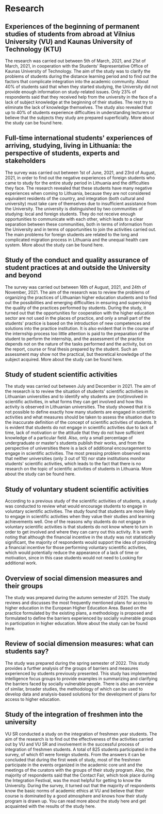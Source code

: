 # Research

## Experiences of the beginning of permanent studies of students from abroad at Vilnius University (VU) and Kaunas University of Technology (KTU)

The research was carried out between 5th of March, 2021, and 21st of
March, 2021, in cooperation with the Students\' Representative Office of
Kaunas University of Technology. The aim of the study was to clarify the
problems of students during the distance learning period and to find out
the factors that complicate integration into the academic community.
About 40% of students said that when they started studying, the
University did not provide enough information on study-related issues.
Only 23% of respondents said that they received help from the university
in the face of a lack of subject knowledge at the beginning of their
studies. The rest try to eliminate the lack of knowledge themselves. The
study also revealed that up to 40% of students experience difficulties
in understanding lecturers or believe that the subjects they study are
prepared superficially. More about the study can be found here.

## Full-time international students' experiences of arriving, studying, living in Lithuania: the perspective of students, experts and stakeholders

The survey was carried out between 1st of June, 2021, and 23rd of
August, 2021, in order to find out the negative experiences of foreign
students who came to study for the entire study period in Lithuania and
the difficulties they face. The research revealed that these students
have many negative experiences when coming to Lithuania, because they
are not considered equivalent residents of the country, and integration
(both cultural and university) must take care of themselves due to
insufficient assistance from the University. The university is
distinguished by two communities of studying: local and foreign
students. They do not receive enough opportunities to communicate with
each other, which leads to a clear separation between these communities,
both in terms of information from the University and in terms of
opportunities to join the activities carried out. The main problems for
foreign students are related to the long and complicated migration
process in Lithuania and the unequal health care system. More about the
study can be found here.

## Study of the conduct and quality assurance of student practices at and outside the University and beyond

The survey was carried out between 16th of August, 2021, and 24th of
November, 2021. The aim of the research was to review the problems of
organizing the practices of Lithuanian higher education students and to
find out the possibilities and emerging difficulties in ensuring and
supervising the quality of the practices performed by students. During
the study, it turned out that the opportunities for cooperation with the
higher education sector are not used in the places of practice, and only
a small part of the students\' practice is based on the introduction of
new competences and solutions into the practice institution. It is also
evident that in the course of the internship process too little
attention is paid to the preparation of the student to perform the
internship, and the assessment of the practice depends not on the nature
of the tasks performed and the activity, but on the report, course or
final thesis prepared by the student. Such an assessment may show not
the practical, but theoretical knowledge of the subject acquired. More
about the study can be found here.

## Study of student scientific activities

The study was carried out between July and December in 2021. The aim of
the research is to review the situation of students\' scientific
activities in Lithuanian universities and to identify why students are
(not)involved in scientific activities, in what forms they can get
involved and how this activity is observed in Lithuanian universities.
The study showed that it is not possible to define exactly how many
students are engaged in scientific activities and what measures should
be taken to assess the situation due to the inaccurate definition of the
concept of scientific activities of students. It is evident that
students do not engage in scientific activities due to lack of time,
lack of motivation or the attitude that they do not have sufficient
knowledge of a particular field. Also, only a small percentage of
undergraduate or master\'s students publish their works, and from the
perspective of universities there is a lack of additional encouragement
to engage in scientific activities. The most pressing problem observed
was that neither universities (only 3 out of 10) nor state institutions
monitor students\' scientific activities, which leads to the fact that
there is no research on the topic of scientific activities of students
in Lithuania. More about the study can be found here.

## Study of voluntary student scientific activities

According to a previous study of the scientific activities of students,
a study was conducted to review what would encourage students to engage
in voluntary scientific activities. The study found that students are
more likely to engage in scientific activities when they value their
studies and learning achievements well. One of the reasons why students
do not engage in voluntary scientific activities is that students do not
know where to turn in order to get involved and where they can carry out
this activity. It is worth noting that although the financial incentive
in the study was not statistically significant, the majority of
respondents would support the idea of providing a financial incentive
for those performing voluntary scientific activities, which would
potentially reduce the appearance of a lack of time or motivation, since
in this case students would not need to Looking for additional work.

## Overview of social dimension measures and their groups

The study was prepared during the autumn semester of 2021. The study
reviews and discusses the most frequently mentioned plans for access to
higher education in the European Higher Education Area. Based on the
practice formulated by the existing plans, a methodology is proposed and
formulated to define the barriers experienced by socially vulnerable
groups in participation in higher education. More about the study can be
found here.

## Review of social dimension measures: what can students say?

The study was prepared during the spring semester of 2022. This study
provides a further analysis of the groups of barriers and measures
experienced by students previously presented. This study has implemented
intelligence focus groups to provide examples in summarizing and
clarifying the barriers faced by socially vulnerable people. There is
also an overview of similar, broader studies, the methodology of which
can be used to develop data and analysis-based solutions for the
development of plans for access to higher education.

## Study of the integration of freshmen into the university

VU SR conducted a study on the integration of freshmen year students.
The aim of the research is to find out the effectiveness of the
activities carried out by VU and VU SR and involvement in the successful
process of integration of freshmen students. A total of 825 students
participated in the survey, of which 61 were foreign students. From the
answers it can be concluded that during the first week of study, most of
the freshmen participate in the events organized in the academic core
unit and the meetings of the curators with the groups of their study
program. Also, the majority of respondents said that the Contact Fair,
which took place during the Integration Festival, was the most helpful
for getting to know the University. During the survey, it turned out
that the majority of respondents know the basic norms of academic ethics
at VU and believe that their course is dominated by a good atmosphere
and knows how their study program is drawn up. You can read more about
the study here and get acquainted with the results of the study here.
